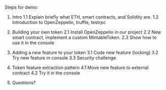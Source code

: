 
Steps for demo:

1. Intro
1.1 Explain briefly what ETH, smart contracts, and Solidity are.
1.2 Introduction to OpenZeppelin, truffle, testrpc

2. Building your own token
2.1 Install OpenZeppelin in our project
2.2 New smart contract, implement a custom MintableToken.
2.3 Show how to use it in the console

3. Adding a new feature to your token
3.1 Code new feature (locking)
3.2 Try new feature in console
3.3 Security challenge

4. Token feature extraction pattern
4.1 Move new feature to external contract 
4.2 Try it in the console

5. Questions?
